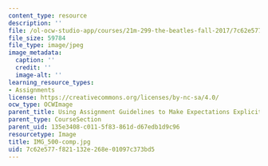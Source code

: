 ```yaml
---
content_type: resource
description: ''
file: /ol-ocw-studio-app/courses/21m-299-the-beatles-fall-2017/7c62e577f821132e268e01097c373bd5_IMG_500-comp.jpg
file_size: 59784
file_type: image/jpeg
image_metadata:
  caption: ''
  credit: ''
  image-alt: ''
learning_resource_types:
- Assignments
license: https://creativecommons.org/licenses/by-nc-sa/4.0/
ocw_type: OCWImage
parent_title: Using Assignment Guidelines to Make Expectations Explicit
parent_type: CourseSection
parent_uid: 135e3408-c011-5f83-861d-d67edb1d9c96
resourcetype: Image
title: IMG_500-comp.jpg
uid: 7c62e577-f821-132e-268e-01097c373bd5
---
```


